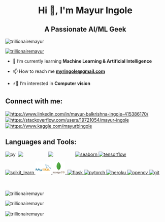 <h1 align="center">Hi 👋, I'm Mayur Ingole</h1>
<h2 align="center">A Passionate AI/ML Geek</h2>

<p align="left"> <img src="https://komarev.com/ghpvc/?username=trillionairemayur&label=Profile%20views&color=030303&style=flat" alt="trillionairemayur" /> </p>

<p align="left"> <a href="https://github.com/ryo-ma/github-profile-trophy"><img src="https://github-profile-trophy.vercel.app/?username=trillionairemayur" alt="trillionairemayur" /></a> </p>

- 🌱 I’m currently learning **Machine Learning & Artificial Intelligence**

- 📫 How to reach me **myringole@gmail.com**

- ⚡👀 I’m interested in **Computer vision**



<h2 align="left">Connect with me:</h2>
<p align="left">
<a href="https://linkedin.com/in/mayur-balkrishna-ingole-415386170//" target="blank"><img align="center" src="https://raw.githubusercontent.com/rahuldkjain/github-profile-readme-generator/master/src/images/icons/Social/linked-in-alt.svg" alt="https://www.linkedin.com/in/mayur-balkrishna-ingole-415386170/" height="30" width="40" /></a>
<a href="https://stackoverflow.com/users/19721054/mayur-ingole" target="blank"><img align="center" src="https://raw.githubusercontent.com/rahuldkjain/github-profile-readme-generator/master/src/images/icons/Social/stack-overflow.svg" alt="https://stackoverflow.com/users/19721054/mayur-ingole" height="30" width="40" /></a>
<a href="https://www.kaggle.com/mayurbingole" target="blank"><img align="center" src="https://raw.githubusercontent.com/rahuldkjain/github-profile-readme-generator/master/src/images/icons/Social/kaggle.svg" alt="https://www.kaggle.com/mayurbingole" height="30" width="40" /></a>
</p>


<h2 align="left">Languages and Tools:</h2>
<p align="left"> 

<img align="left" alt="py" width="40px" src="https://user-images.githubusercontent.com/108168115/210346934-1e6ca2ee-777b-456d-aa45-971688b37ad7.png" />


<img align="left" width="95px" src="https://user-images.githubusercontent.com/108168115/210348284-15693175-366b-410b-b99f-be3c54e3905e.png" />



<img align="left" width="85px" src="https://user-images.githubusercontent.com/108168115/210348588-568fb5ee-4229-4246-a159-8c407c390af4.png" />
<a href="https://seaborn.pydata.org/" target="_blank" rel="noreferrer"> <img src="https://seaborn.pydata.org/_images/logo-mark-lightbg.svg" alt="seaborn" width="40" height="40"/> </a>
<a href="https://www.tensorflow.org" target="_blank" rel="noreferrer"> <img src="https://www.vectorlogo.zone/logos/tensorflow/tensorflow-icon.svg" alt="tensorflow" width="40" height="40"/> </a> </p>
<a href="https://scikit-learn.org/" target="_blank" rel="noreferrer"> <img src="https://upload.wikimedia.org/wikipedia/commons/0/05/Scikit_learn_logo_small.svg" alt="scikit_learn" width="40" height="40"/> </a> 
 </a>
<a href="https://www.mysql.com/" target="_blank" rel="noreferrer"> <img src="https://raw.githubusercontent.com/devicons/devicon/master/icons/mysql/mysql-original-wordmark.svg" alt="mysql" width="50" height="40"/> </a>
<a href="https://www.mongodb.com/" target="_blank" rel="noreferrer"> <img src="https://raw.githubusercontent.com/devicons/devicon/master/icons/mongodb/mongodb-original-wordmark.svg" alt="mongodb" width="40" height="40"/> </a> 
<a href="https://pandas.pydata.org/" target="_blank" rel="noreferrer"> <img 
<a href="https://flask.palletsprojects.com/" target="_blank" rel="noreferrer"> <img src="https://www.vectorlogo.zone/logos/pocoo_flask/pocoo_flask-icon.svg" alt="flask" width="40" height="40"/> </a>
<a href="https://pytorch.org/" target="_blank" rel="noreferrer"> <img src="https://www.vectorlogo.zone/logos/pytorch/pytorch-icon.svg" alt="pytorch" width="40" height="40"/> </a> 
<a href="https://heroku.com" target="_blank" rel="noreferrer"> <img src="https://www.vectorlogo.zone/logos/heroku/heroku-icon.svg" alt="heroku" width="40" height="40"/> </a> 
<a href="https://opencv.org/" target="_blank" rel="noreferrer"> <img src="https://www.vectorlogo.zone/logos/opencv/opencv-icon.svg" alt="opencv" width="40" height="40"/> </a> 
<a href="https://git-scm.com/" target="_blank" rel="noreferrer"> <img src="https://www.vectorlogo.zone/logos/git-scm/git-scm-icon.svg" alt="git" width="40" height="40"/> </a> 
 
 
<br />



<br />




<br />





<p>



<p>
 <p>
  
  
<img align="center" src="https://github-readme-stats.vercel.app/api/top-langs?username=trillionairemayur&show_icons=true&theme=dark&locale=en&layout=compact" alt="trillionairemayur" /></p>
 
 
 
 
<p>
 
<p>
 
 

<p>&nbsp;<img align="left" src="https://github-readme-stats.vercel.app/api?username=trillionairemayur&show_icons=true&theme=dark&locale=en" alt="trillionairemayur" /></p>

<p>
 
 


<p>
 
 
<p>

<p><img align="center" src="https://github-readme-streak-stats.herokuapp.com/?user=trillionairemayur&theme=dark" alt="trillionairemayur" /></p>
  
<!---
TrillionaireMayur/TrillionaireMayur is a ✨ special ✨ repository because its `README.md` (this file) appears on your GitHub profile.
You can click the Preview link to take a look at your changes.
--->
